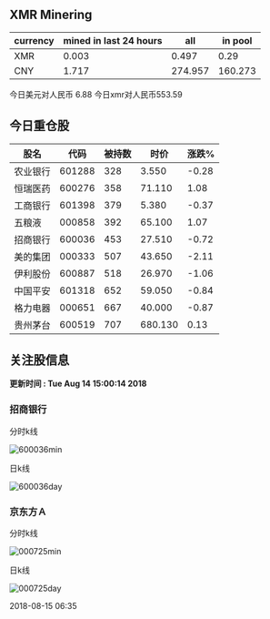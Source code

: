 ## XMR Minering

|currency|mined in last 24 hours|all|in pool|
|---|---|---|---|
|XMR|0.003|0.497|0.29|
|CNY|1.717|274.957|160.273|

今日美元对人民币 6.88	今日xmr对人民币553.59


## 今日重仓股 

|股名|代码|被持数|时价|涨跌%|
|---|---|---|---|---|
|农业银行|601288|328|3.550|-0.28|
|恒瑞医药|600276|358|71.110|1.08|
|工商银行|601398|379|5.380|-0.37|
|五粮液|000858|392|65.100|1.07|
|招商银行|600036|453|27.510|-0.72|
|美的集团|000333|507|43.650|-2.11|
|伊利股份|600887|518|26.970|-1.06|
|中国平安|601318|652|59.050|-0.84|
|格力电器|000651|667|40.000|-0.87|
|贵州茅台|600519|707|680.130|0.13|

## 关注股信息
**更新时间 : Tue Aug 14 15:00:14 2018**
### 招商银行 
分时k线

![600036min](http://image.sinajs.cn/newchart/min/n/sh600036.gif)

日k线

![600036day](http://image.sinajs.cn/newchart/daily/n/sh600036.gif)

### 京东方Ａ 
分时k线

![000725min](http://image.sinajs.cn/newchart/min/n/sz000725.gif)

日k线

![000725day](http://image.sinajs.cn/newchart/daily/n/sz000725.gif)

2018-08-15 06:35